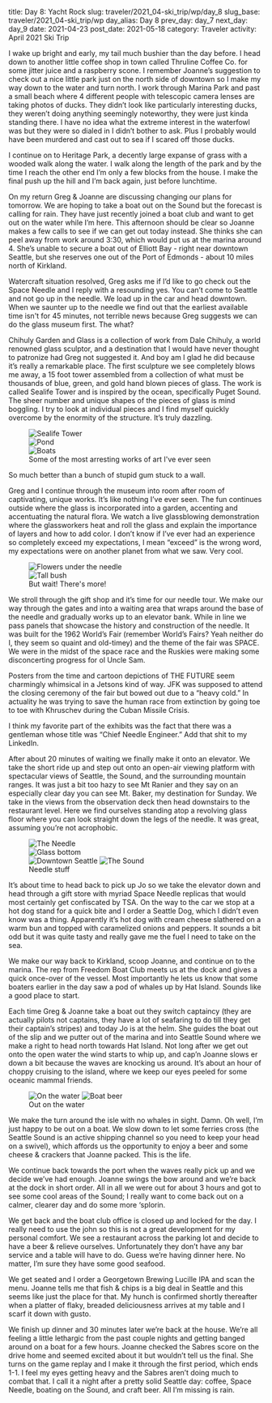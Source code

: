 title: Day 8: Yacht Rock
slug: traveler/2021_04-ski_trip/wp/day_8
slug_base: traveler/2021_04-ski_trip/wp
day_alias: Day 8
prev_day: day_7
next_day: day_9
date: 2021-04-23
post_date: 2021-05-18
category: Traveler
activity: April 2021 Ski Trip

I wake up bright and early, my tail much bushier than the day before. I head down to another little coffee shop in town called Thruline Coffee Co. for some jitter juice and a raspberry scone. I remember Joanne’s suggestion to check out a nice little park just on the north side of downtown so I make my way down to the water and turn north. I work through Marina Park and past a small beach where 4 different people with telescopic camera lenses are taking photos of ducks. They didn’t look like particularly interesting ducks, they weren’t doing anything seemingly noteworthy, they were just kinda standing there. I have no idea what the extreme interest in the waterfowl was but they were so dialed in I didn’t bother to ask. Plus I probably would have been murdered and cast out to sea if I scared off those ducks.

I continue on to Heritage Park, a decently large expanse of grass with a wooded walk along the water. I walk along the length of the park and by the time I reach the other end I’m only a few blocks from the house. I make the final push up the hill and I’m back again, just before lunchtime.

On my return Greg & Joanne are discussing changing our plans for tomorrow. We are hoping to take a boat out on the Sound but the forecast is calling for rain. They have just recently joined a boat club and want to get out on the water while I’m here. This afternoon should be clear so Joanne makes a few calls to see if we can get out today instead. She thinks she can peel away from work around 3:30, which would put us at the marina around 4. She’s unable to secure a boat out of Elliott Bay - right near downtown Seattle, but she reserves one out of the Port of Edmonds - about 10 miles north of Kirkland.

Watercraft situation resolved, Greg asks me if I’d like to go check out the Space Needle and I reply with a resounding yes. You can’t come to Seattle and not go up in the needle. We load up in the car and head downtown. When we saunter up to the needle we find out that the earliest available time isn't for 45 minutes, not terrible news because Greg suggests we can do the glass museum first. The what?

Chihuly Garden and Glass is a collection of work from Dale Chihuly, a world renowned glass sculptor, and a destination that I would have never thought to patronize had Greg not suggested it. And boy am I glad he did because it’s really a remarkable place. The first sculpture we see completely blows me away, a 15 foot tower assembled from a collection of what must be thousands of blue, green, and gold hand blown pieces of glass. The work is called Sealife Tower and is inspired by the ocean, specifically Puget Sound. The sheer number and unique shapes of the pieces of glass is mind boggling. I try to look at individual pieces and I find myself quickly overcome by the enormity of the structure. It’s truly dazzling.

<figure class="figure">
  <div class="row">
    <div class="col-6">
      <img class="figure-img img-fluid float-left rounded" src="/theme/images/chihuly_1.jpg" alt="Sealife Tower">
    </div>
    <div class="col-6">
      <img class="figure-img img-fluid float-right rounded" src="/theme/images/chihuly_2.jpg" alt="Pond">
    </div>
  </div>
  <img class="figure-img img-fluid mt-2 rounded" src="/theme/images/chihuly_3.jpg" alt="Boats">
  <figcaption class="figure-caption">Some of the most arresting works of art I've ever seen</figcaption>
</figure>

So much better than a bunch of stupid gum stuck to a wall.

Greg and I continue through the museum into room after room of captivating, unique works. It’s like nothing I’ve ever seen. The fun continues outside where the glass is incorporated into a garden, accenting and accentuating the natural flora. We watch a live glassblowing demonstration where the glassworkers heat and roll the glass and explain the importance of layers and how to add color. I don’t know if I’ve ever had an experience so completely exceed my expectations, I mean “exceed” is the wrong word, my expectations were on another planet from what we saw. Very cool.

<figure class="figure">
  <div class="row">
    <div class="col-6">
      <img class="figure-img img-fluid float-left rounded" src="/theme/images/chihuly_4.jpg" alt="Flowers under the needle">
    </div>
    <div class="col-6">
      <img class="figure-img img-fluid float-right rounded" src="/theme/images/chihuly_5.jpg" alt="Tall bush">
    </div>
  </div>
  <figcaption class="figure-caption">But wait! There's more!</figcaption>
</figure>

We stroll through the gift shop and it’s time for our needle tour. We make our way through the gates and into a waiting area that wraps around the base of the needle and gradually works up to an elevator bank. While in line we pass panels that showcase the history and construction of the needle. It was built for the 1962 World’s Fair (remember World’s Fairs? Yeah neither do I, they seem so quaint and old-timey) and the theme of the fair was SPACE. We were in the midst of the space race and the Ruskies were making some disconcerting progress for ol Uncle Sam.

Posters from the time and cartoon depictions of THE FUTURE seem charmingly whimsical in a Jetsons kind of way. JFK was supposed to attend the closing ceremony of the fair but bowed out due to a “heavy cold.” In actuality he was trying to save the human race from extinction by going toe to toe with Khruschev during the Cuban Missile Crisis.

I think my favorite part of the exhibits was the fact that there was a gentleman whose title was “Chief Needle Engineer.” Add that shit to my LinkedIn.

After about 20 minutes of waiting we finally make it onto an elevator. We take the short ride up and step out onto an open-air viewing platform with spectacular views of Seattle, the Sound, and the surrounding mountain ranges. It was just a bit too hazy to see Mt Ranier and they say on an especially clear day you can see Mt. Baker, my destination for Sunday. We take in the views from the observation deck then head downstairs to the restaurant level. Here we find ourselves standing atop a revolving glass floor where you can look straight down the legs of the needle. It was great, assuming you’re not acrophobic.

<figure class="figure">
  <div class="row">
    <div class="col-6">
      <img class="figure-img img-fluid float-left rounded" src="/theme/images/needle.jpg" alt="The Needle">
    </div>
    <div class="col-6">
      <img class="figure-img img-fluid float-right rounded" src="/theme/images/glass_bottom.jpg" alt="Glass bottom">
    </div>
  </div>
  <img class="figure-img img-fluid mt-2 rounded" src="/theme/images/seattle_dt.jpg" alt="Downtown Seattle">
  <img class="figure-img img-fluid mt-2 rounded" src="/theme/images/sound_pano.jpg" alt="The Sound">
  <figcaption class="figure-caption">Needle stuff</figcaption>
</figure>

It’s about time to head back to pick up Jo so we take the elevator down and head through a gift store with myriad Space Needle replicas that would most certainly get confiscated by TSA. On the way to the car we stop at a hot dog stand for a quick bite and I order a Seattle Dog, which I didn’t even know was a thing. Apparently it’s hot dog with cream cheese slathered on a warm bun and topped with caramelized onions and peppers. It sounds a bit odd but it was quite tasty and really gave me the fuel I need to take on the sea.

We make our way back to Kirkland, scoop Joanne, and continue on to the marina. The rep from Freedom Boat Club meets us at the dock and gives a quick once-over of the vessel. Most importantly he lets us know that some boaters earlier in the day saw a pod of whales up by Hat Island. Sounds like a good place to start.

Each time Greg & Joanne take a boat out they switch captaincy (they are actually pilots not captains, they have a lot of seafaring to do till they get their captain’s stripes) and today Jo is at the helm. She guides the boat out of the slip and we putter out of the marina and into Seattle Sound where we make a right to head north towards Hat Island. Not long after we get out onto the open water the wind starts to whip up, and cap’n Joanne slows er down a bit because the waves are knocking us around. It’s about an hour of choppy cruising to the island, where we keep our eyes peeled for some oceanic mammal friends.

<figure class="figure">
  <img class="figure-img img-fluid rounded" src="/theme/images/boat.jpg" alt="On the water">
  <img class="figure-img img-fluid mt-2 rounded" src="/theme/images/boat_beer.jpg" alt="Boat beer">
  <figcaption class="figure-caption">Out on the water</figcaption>
</figure>

We make the turn around the isle with no whales in sight. Damn. Oh well, I’m just happy to be out on a boat. We slow down to let some ferries cross (the Seattle Sound is an active shipping channel so you need to keep your head on a swivel), which affords us the opportunity to enjoy a beer and some cheese & crackers that Joanne packed. This is the life.

We continue back towards the port when the waves really pick up and we decide we’ve had enough. Joanne swings the bow around and we’re back at the dock in short order. All in all we were out for about 3 hours and got to see some cool areas of the Sound; I really want to come back out on a calmer, clearer day and do some more ‘splorin.

We get back and the boat club office is closed up and locked for the day. I really need to use the john so this is not a great development for my personal comfort. We see a restaurant across the parking lot and decide to have a beer & relieve ourselves. Unfortunately they don’t have any bar service and a table will have to do. Guess we’re having dinner here. No matter, I’m sure they have some good seafood.

We get seated and I order a Georgetown Brewing Lucille IPA and scan the menu. Joanne tells me that fish & chips is a big deal in Seattle and this seems like just the place for that. My hunch is confirmed shortly thereafter when a platter of flaky, breaded deliciousness arrives at my table and I scarf it down with gusto.

We finish up dinner and 30 minutes later we’re back at the house. We’re all feeling a little lethargic from the past couple nights and getting banged around on a boat for a few hours. Joanne checked the Sabres score on the drive home and seemed excited about it but wouldn’t tell us the final. She turns on the game replay and I make it through the first period, which ends 1-1. I feel my eyes getting heavy and the Sabres aren’t doing much to combat that. I call it a night after a pretty solid Seattle day: coffee, Space Needle, boating on the Sound, and craft beer. All I’m missing is rain.
